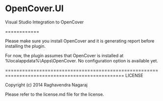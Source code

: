 OpenCover.UI
============

Visual Studio Integration to OpenCover

============

Please make sure you install OpenCover and it is generating report before installing the plugin.

For now, the plugin assumes that OpenCover is installed at %localappdata%\Apps\OpenCover. 
No configuration option is available yet.

================================================================================================
LICENSE

Copyright (c) 2014 Raghavendra Nagaraj

Please refer to the license.md file for the license.
